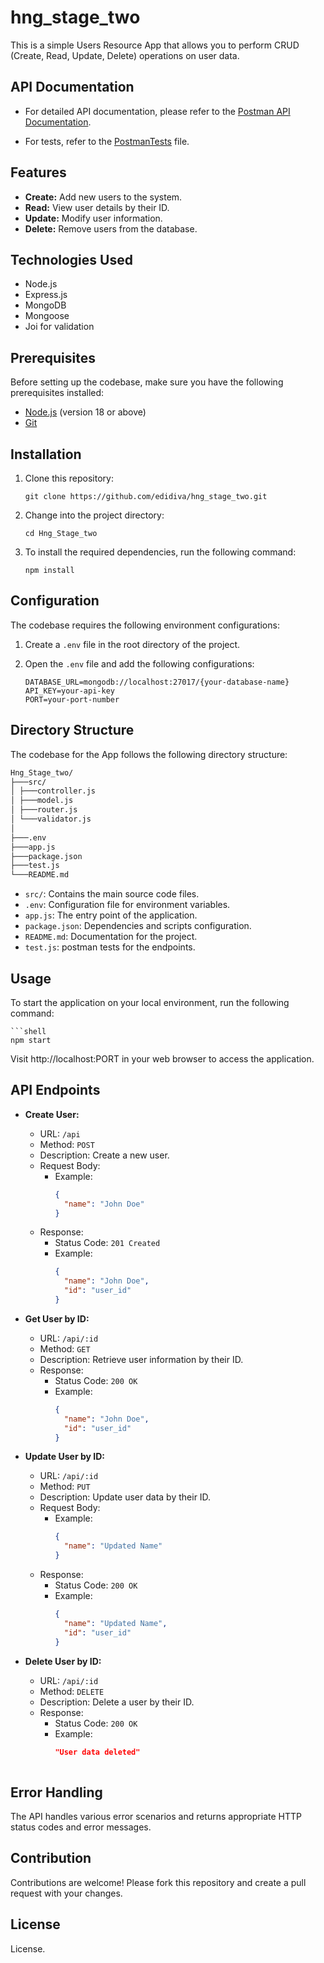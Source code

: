 # hng_stage_two

This is a simple Users Resource App that allows you to perform CRUD (Create, Read, Update, Delete) operations on user data.

## API Documentation

- For detailed API documentation, please refer to the
 [Postman API Documentation](https://documenter.getpostman.com/view/24486336/2s9YC31thy).

- For tests, refer to the [PostmanTests](https://github.com/Edidiva/hng_stage_two/blob/main/test.js) file.


## Features

- **Create:** Add new users to the system.
- **Read:** View user details by their ID.
- **Update:** Modify user information.
- **Delete:** Remove users from the database.

## Technologies Used

- Node.js
- Express.js
- MongoDB
- Mongoose
- Joi for validation
## Prerequisites
Before setting up the codebase, make sure you have the following prerequisites installed:

- [Node.js](https://nodejs.org/) (version 18 or above)
- [Git](https://git-scm.com/)


## Installation

1. Clone this repository:

   ```shell
   git clone https://github.com/edidiva/hng_stage_two.git
2. Change into the project directory:

   ```shell
   cd Hng_Stage_two
3. To install the required dependencies, run the following command:

   ```shell
   npm install

## Configuration

The codebase requires the following environment configurations:

1. Create a `.env` file in the root directory of the project.

2. Open the `.env` file and add the following configurations:

   ```shell
   DATABASE_URL=mongodb://localhost:27017/{your-database-name}
   API_KEY=your-api-key
   PORT=your-port-number

## Directory Structure

The codebase for the App follows the following directory structure:

```bash
Hng_Stage_two/
├───src/
│ ├───controller.js
│ ├───model.js
│ ├───router.js
│ └───validator.js
│
├───.env
├───app.js
├───package.json
├───test.js
└───README.md
```


- `src/`: Contains the main source code files.
- `.env`: Configuration file for environment variables.
- `app.js`: The entry point of the application.
- `package.json`: Dependencies and scripts configuration.
- `README.md`: Documentation for the project.
- `test.js`: postman tests for the endpoints.

## Usage
To start the application on your local environment, run the following command:
  
    ```shell
    npm start

Visit http://localhost:PORT in your web browser to access the application.

## API Endpoints

- **Create User:** 
  - URL: `/api`
  - Method: `POST`
  - Description: Create a new user.
  - Request Body:
    - Example:
      ```json
      {
        "name": "John Doe"
      }
      ```
  - Response:
    - Status Code: `201 Created`
    - Example:
      ```json
      {
        "name": "John Doe",
        "id": "user_id"
      }
      ```

- **Get User by ID:** 
  - URL: `/api/:id`
  - Method: `GET`
  - Description: Retrieve user information by their ID.
  - Response:
    - Status Code: `200 OK`
    - Example:
      ```json
      {
        "name": "John Doe",
        "id": "user_id"
      }
      ```

- **Update User by ID:** 
  - URL: `/api/:id`
  - Method: `PUT`
  - Description: Update user data by their ID.
  - Request Body:
    - Example:
      ```json
      {
        "name": "Updated Name"
      }
      ```
  - Response:
    - Status Code: `200 OK`
    - Example:
      ```json
      {
        "name": "Updated Name",
        "id": "user_id"
      }
      ```

- **Delete User by ID:** 
  - URL: `/api/:id`
  - Method: `DELETE`
  - Description: Delete a user by their ID.
  - Response:
    - Status Code: `200 OK`
    - Example:
      ```json
      "User data deleted"
 
      ```

## Error Handling

The API handles various error scenarios and returns appropriate HTTP status codes and error messages.

## Contribution

Contributions are welcome! Please fork this repository and create a pull request with your changes.

## License

License.

